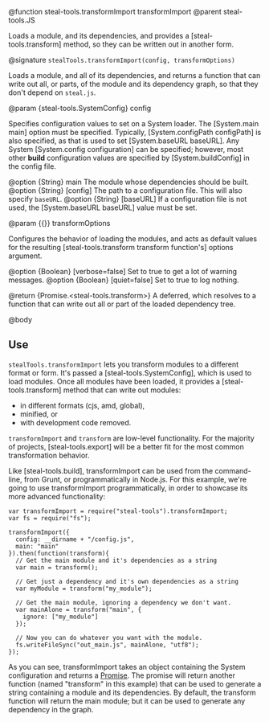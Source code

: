 @function steal-tools.transformImport transformImport
@parent steal-tools.JS 

Loads a module, and its dependencies, and provides a [steal-tools.transform] 
method, so they can be written out in another form.

@signature `stealTools.transformImport(config, transformOptions)`

Loads a module, and all of its dependencies, and returns a function that
can write out all, or parts, of the module and its dependency graph,
so that they don't depend on `steal.js`.

@param {steal-tools.SystemConfig} config

Specifies configuration values to set on 
a System loader. The [System.main main] option must be specified. Typically,
[System.configPath configPath] is also specified, as that is used to set 
[System.baseURL baseURL].  Any System [System.config configuration] can be specified; however,
most other __build__ configuration values are specified
by [System.buildConfig] in the config file.

@option {String} main The module whose dependencies should be built.
@option {String} [config] The path to a configuration file. This
will also specify `baseURL`.
@option {String} [baseURL] If a configuration file is not used, 
the [System.baseURL baseURL] value must be set.

@param {{}} transformOptions

Configures the behavior of loading the modules, and acts as default values
for the resulting [steal-tools.transform transform function's] options argument.

@option {Boolean} [verbose=false] Set to true to get a lot of warning messages.
@option {Boolean} [quiet=false] Set to true to log nothing.

@return {Promise.<steal-tools.transform>} A deferred, which resolves to a function that can write out all or part of the loaded dependency tree. 



@body

## Use

`stealTools.transformImport` lets you transform modules to a different 
format or form.  It's passed a [steal-tools.SystemConfig], which is used
to load modules. Once all modules have been loaded, it provides a
[steal-tools.transform] method that can write out modules:

 - in different formats (cjs, amd, global),
 - minified, or
 - with development code removed.
 
`transformImport` and `transform` are low-level functionality. For the majority of projects, [steal-tools.export]
will be a better fit for the most common transformation behavior.

Like [steal-tools.build], transformImport can be used from the command-line, from Grunt, or 
programmatically in Node.js. For this example, we're going to use 
transformImport programmatically, in order to showcase 
its more advanced functionality:

    var transformImport = require("steal-tools").transformImport;
    var fs = require("fs");

    transformImport({
      config: __dirname + "/config.js",
      main: "main"
    }).then(function(transform){
      // Get the main module and it's dependencies as a string
      var main = transform();

      // Get just a dependency and it's own dependencies as a string
      var myModule = transform("my_module");

      // Get the main module, ignoring a dependency we don't want.
      var mainAlone = transform("main", {
        ignore: ["my_module"]
      });

      // Now you can do whatever you want with the module.
      fs.writeFileSync("out_main.js", mainAlone, "utf8");
    });

As you can see, transformImport takes an object containing the 
System configuration and returns a [Promise](https://developer.mozilla.org/en-US/docs/Web/JavaScript/Reference/Global_Objects/Promise). 
The promise will return another function (named "transform" in this example) that can be used to generate 
a string containing a module and its dependencies. By default, the transform 
function will return the main module; but it can be used to generate any dependency in the graph.
